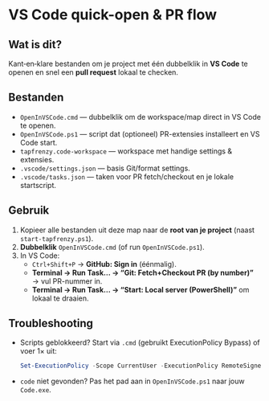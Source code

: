 # VS Code quick-open & PR flow

## Wat is dit?
Kant‑en‑klare bestanden om je project met één dubbelklik in **VS Code** te openen en snel een **pull request** lokaal te checken.

## Bestanden
- `OpenInVSCode.cmd` — dubbelklik om de workspace/map direct in VS Code te openen.
- `OpenInVSCode.ps1` — script dat (optioneel) PR-extensies installeert en VS Code start.
- `tapfrenzy.code-workspace` — workspace met handige settings & extensies.
- `.vscode/settings.json` — basis Git/format settings.
- `.vscode/tasks.json` — taken voor PR fetch/checkout en je lokale startscript.

## Gebruik
1. Kopieer alle bestanden uit deze map naar de **root van je project** (naast `start-tapfrenzy.ps1`).
2. **Dubbelklik** `OpenInVSCode.cmd` (of run `OpenInVSCode.ps1`).
3. In VS Code:
   - `Ctrl+Shift+P` → **GitHub: Sign in** (éénmalig).
   - **Terminal → Run Task… → “Git: Fetch+Checkout PR (by number)”** → vul PR-nummer in.
   - **Terminal → Run Task… → “Start: Local server (PowerShell)”** om lokaal te draaien.

## Troubleshooting
- Scripts geblokkeerd? Start via `.cmd` (gebruikt ExecutionPolicy Bypass) of voer 1× uit:
  ```powershell
  Set-ExecutionPolicy -Scope CurrentUser -ExecutionPolicy RemoteSigned
  ```
- `code` niet gevonden? Pas het pad aan in `OpenInVSCode.ps1` naar jouw `Code.exe`.
